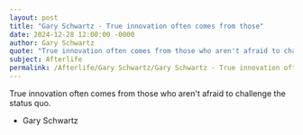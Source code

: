 ```yaml
---
layout: post
title: "Gary Schwartz - True innovation often comes from those"
date: 2024-12-28 12:00:00 -0000
author: Gary Schwartz
quote: "True innovation often comes from those who aren't afraid to challenge the status quo."
subject: Afterlife
permalink: /Afterlife/Gary Schwartz/Gary Schwartz - True innovation often comes from those
---
```


True innovation often comes from those who aren't afraid to challenge the status quo.

- Gary Schwartz
